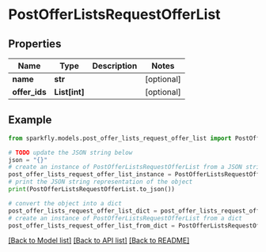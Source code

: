 # PostOfferListsRequestOfferList


## Properties

Name | Type | Description | Notes
------------ | ------------- | ------------- | -------------
**name** | **str** |  | [optional] 
**offer_ids** | **List[int]** |  | [optional] 

## Example

```python
from sparkfly.models.post_offer_lists_request_offer_list import PostOfferListsRequestOfferList

# TODO update the JSON string below
json = "{}"
# create an instance of PostOfferListsRequestOfferList from a JSON string
post_offer_lists_request_offer_list_instance = PostOfferListsRequestOfferList.from_json(json)
# print the JSON string representation of the object
print(PostOfferListsRequestOfferList.to_json())

# convert the object into a dict
post_offer_lists_request_offer_list_dict = post_offer_lists_request_offer_list_instance.to_dict()
# create an instance of PostOfferListsRequestOfferList from a dict
post_offer_lists_request_offer_list_from_dict = PostOfferListsRequestOfferList.from_dict(post_offer_lists_request_offer_list_dict)
```
[[Back to Model list]](../README.md#documentation-for-models) [[Back to API list]](../README.md#documentation-for-api-endpoints) [[Back to README]](../README.md)



